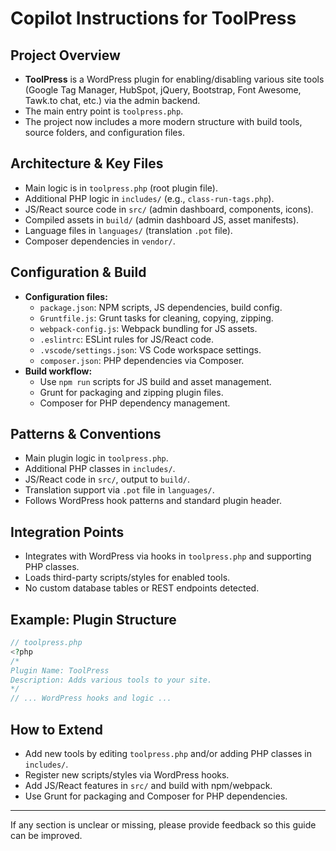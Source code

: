 # Copilot Instructions for ToolPress


## Project Overview
- **ToolPress** is a WordPress plugin for enabling/disabling various site tools (Google Tag Manager, HubSpot, jQuery, Bootstrap, Font Awesome, Tawk.to chat, etc.) via the admin backend.
- The main entry point is `toolpress.php`.
- The project now includes a more modern structure with build tools, source folders, and configuration files.

## Architecture & Key Files
- Main logic is in `toolpress.php` (root plugin file).
- Additional PHP logic in `includes/` (e.g., `class-run-tags.php`).
- JS/React source code in `src/` (admin dashboard, components, icons).
- Compiled assets in `build/` (admin dashboard JS, asset manifests).
- Language files in `languages/` (translation `.pot` file).
- Composer dependencies in `vendor/`.

## Configuration & Build
- **Configuration files:**
	- `package.json`: NPM scripts, JS dependencies, build config.
	- `Gruntfile.js`: Grunt tasks for cleaning, copying, zipping.
	- `webpack-config.js`: Webpack bundling for JS assets.
	- `.eslintrc`: ESLint rules for JS/React code.
	- `.vscode/settings.json`: VS Code workspace settings.
	- `composer.json`: PHP dependencies via Composer.
- **Build workflow:**
	- Use `npm run` scripts for JS build and asset management.
	- Grunt for packaging and zipping plugin files.
	- Composer for PHP dependency management.

## Patterns & Conventions
- Main plugin logic in `toolpress.php`.
- Additional PHP classes in `includes/`.
- JS/React code in `src/`, output to `build/`.
- Translation support via `.pot` file in `languages/`.
- Follows WordPress hook patterns and standard plugin header.

## Integration Points
- Integrates with WordPress via hooks in `toolpress.php` and supporting PHP classes.
- Loads third-party scripts/styles for enabled tools.
- No custom database tables or REST endpoints detected.

## Example: Plugin Structure
```php
// toolpress.php
<?php
/*
Plugin Name: ToolPress
Description: Adds various tools to your site.
*/
// ... WordPress hooks and logic ...
```

## How to Extend
- Add new tools by editing `toolpress.php` and/or adding PHP classes in `includes/`.
- Register new scripts/styles via WordPress hooks.
- Add JS/React features in `src/` and build with npm/webpack.
- Use Grunt for packaging and Composer for PHP dependencies.

---

If any section is unclear or missing, please provide feedback so this guide can be improved.
